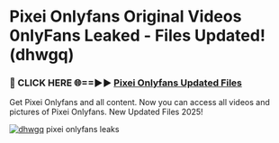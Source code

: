 # Pixei Onlyfans Original Videos 0nlyFans Leaked - Files Updated! (dhwgq)

<h3>🔴 CLICK HERE 🌐==►► <a href="https://tinyurl.com/2wckxsce" rel="nofollow">Pixei Onlyfans Updated Files</a></h3>

Get Pixei Onlyfans and all content. Now you can access all videos and pictures of Pixei Onlyfans. New Updated Files 2025!

[![dhwgq](https://i.imgur.com/AFduVYN.gif)](https://tinyurl.com/2wckxsce)
pixei onlyfans leaks